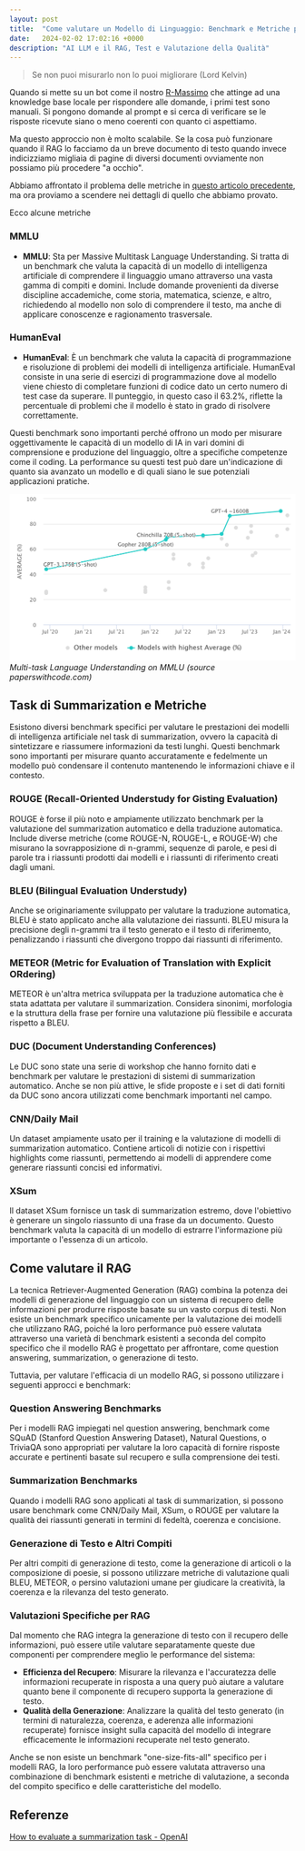 ```yaml
---
layout: post
title:  "Come valutare un Modello di Linguaggio: Benchmark e Metriche più comuni"
date:   2024-02-02 17:02:16 +0000
description: "AI LLM e il RAG, Test e Valutazione della Qualità"
---
```


> Se non puoi misurarlo non lo puoi migliorare (Lord Kelvin)

Quando si mette su un bot come il nostro [R-Massimo](/2024/01/13/Esperimenti-di-RAG-Diario-parte-2.html) che attinge ad una knowledge base locale per rispondere alle domande, i primi test sono manuali. Si pongono domande al prompt e si cerca di verificare se le risposte ricevute siano o meno coerenti con quanto ci aspettiamo.

Ma questo approccio non è molto scalabile. Se la cosa può funzionare quando il RAG lo facciamo da un breve documento di testo quando invece indicizziamo migliaia di pagine di diversi documenti ovviamente non possiamo più procedere "a occhio".

Abbiamo affrontato il problema delle metriche in [questo articolo precedente](/2024/01/12/come-misurare-la-qualita-del-rag.html), ma ora proviamo a scendere nei dettagli di quello che abbiamo provato.

Ecco alcune metriche

### MMLU
- **MMLU**: Sta per Massive Multitask Language Understanding. Si tratta di un benchmark che valuta la capacità di un modello di intelligenza artificiale di comprendere il linguaggio umano attraverso una vasta gamma di compiti e domini. Include domande provenienti da diverse discipline accademiche, come storia, matematica, scienze, e altro, richiedendo al modello non solo di comprendere il testo, ma anche di applicare conoscenze e ragionamento trasversale. 


### HumanEval
- **HumanEval**: È un benchmark che valuta la capacità di programmazione e risoluzione di problemi dei modelli di intelligenza artificiale. HumanEval consiste in una serie di esercizi di programmazione dove al modello viene chiesto di completare funzioni di codice dato un certo numero di test case da superare. Il punteggio, in questo caso il 63.2%, riflette la percentuale di problemi che il modello è stato in grado di risolvere correttamente.

Questi benchmark sono importanti perché offrono un modo per misurare oggettivamente le capacità di un modello di IA in vari domini di comprensione e produzione del linguaggio, oltre a specifiche competenze come il coding. La performance su questi test può dare un'indicazione di quanto sia avanzato un modello e di quali siano le sue potenziali applicazioni pratiche.


![chart](/images/mmlu.png)
*Multi-task Language Understanding on MMLU (source paperswithcode.com)*

## Task di Summarization e Metriche

Esistono diversi benchmark specifici per valutare le prestazioni dei modelli di intelligenza artificiale nel task di summarization, ovvero la capacità di sintetizzare e riassumere informazioni da testi lunghi. Questi benchmark sono importanti per misurare quanto accuratamente e fedelmente un modello può condensare il contenuto mantenendo le informazioni chiave e il contesto.

### ROUGE (Recall-Oriented Understudy for Gisting Evaluation)
ROUGE è forse il più noto e ampiamente utilizzato benchmark per la valutazione del summarization automatico e della traduzione automatica. Include diverse metriche (come ROUGE-N, ROUGE-L, e ROUGE-W) che misurano la sovrapposizione di n-grammi, sequenze di parole, e pesi di parole tra i riassunti prodotti dai modelli e i riassunti di riferimento creati dagli umani.

### BLEU (Bilingual Evaluation Understudy)
Anche se originariamente sviluppato per valutare la traduzione automatica, BLEU è stato applicato anche alla valutazione dei riassunti. BLEU misura la precisione degli n-grammi tra il testo generato e il testo di riferimento, penalizzando i riassunti che divergono troppo dai riassunti di riferimento.

### METEOR (Metric for Evaluation of Translation with Explicit ORdering)
METEOR è un'altra metrica sviluppata per la traduzione automatica che è stata adattata per valutare il summarization. Considera sinonimi, morfologia e la struttura della frase per fornire una valutazione più flessibile e accurata rispetto a BLEU.

### DUC (Document Understanding Conferences)
Le DUC sono state una serie di workshop che hanno fornito dati e benchmark per valutare le prestazioni di sistemi di summarization automatico. Anche se non più attive, le sfide proposte e i set di dati forniti da DUC sono ancora utilizzati come benchmark importanti nel campo.

### CNN/Daily Mail
Un dataset ampiamente usato per il training e la valutazione di modelli di summarization automatico. Contiene articoli di notizie con i rispettivi highlights come riassunti, permettendo ai modelli di apprendere come generare riassunti concisi ed informativi.

### XSum
Il dataset XSum fornisce un task di summarization estremo, dove l'obiettivo è generare un singolo riassunto di una frase da un documento. Questo benchmark valuta la capacità di un modello di estrarre l'informazione più importante o l'essenza di un articolo.

## Come valutare il RAG

La tecnica Retriever-Augmented Generation (RAG) combina la potenza dei modelli di generazione del linguaggio con un sistema di recupero delle informazioni per produrre risposte basate su un vasto corpus di testi. Non esiste un benchmark specifico unicamente per la valutazione dei modelli che utilizzano RAG, poiché la loro performance può essere valutata attraverso una varietà di benchmark esistenti a seconda del compito specifico che il modello RAG è progettato per affrontare, come question answering, summarization, o generazione di testo.

Tuttavia, per valutare l'efficacia di un modello RAG, si possono utilizzare i seguenti approcci e benchmark:

### Question Answering Benchmarks
Per i modelli RAG impiegati nel question answering, benchmark come SQuAD (Stanford Question Answering Dataset), Natural Questions, o TriviaQA sono appropriati per valutare la loro capacità di fornire risposte accurate e pertinenti basate sul recupero e sulla comprensione dei testi.

### Summarization Benchmarks
Quando i modelli RAG sono applicati al task di summarization, si possono usare benchmark come CNN/Daily Mail, XSum, o ROUGE per valutare la qualità dei riassunti generati in termini di fedeltà, coerenza e concisione.

### Generazione di Testo e Altri Compiti
Per altri compiti di generazione di testo, come la generazione di articoli o la composizione di poesie, si possono utilizzare metriche di valutazione quali BLEU, METEOR, o persino valutazioni umane per giudicare la creatività, la coerenza e la rilevanza del testo generato.

### Valutazioni Specifiche per RAG
Dal momento che RAG integra la generazione di testo con il recupero delle informazioni, può essere utile valutare separatamente queste due componenti per comprendere meglio le performance del sistema:
- **Efficienza del Recupero**: Misurare la rilevanza e l'accuratezza delle informazioni recuperate in risposta a una query può aiutare a valutare quanto bene il componente di recupero supporta la generazione di testo.
- **Qualità della Generazione**: Analizzare la qualità del testo generato (in termini di naturalezza, coerenza, e aderenza alle informazioni recuperate) fornisce insight sulla capacità del modello di integrare efficacemente le informazioni recuperate nel testo generato.

Anche se non esiste un benchmark "one-size-fits-all" specifico per i modelli RAG, la loro performance può essere valutata attraverso una combinazione di benchmark esistenti e metriche di valutazione, a seconda del compito specifico e delle caratteristiche del modello.





## Referenze

[How to evaluate a summarization task - OpenAI](https://cookbook.openai.com/examples/evaluation/how_to_eval_abstractive_summarization)